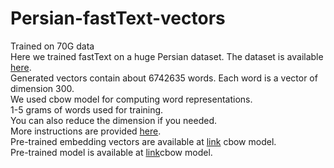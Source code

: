 # Persian-fastText-vectors
 Trained on 70G data
 <br/>
Here we trained fastText on a huge Persian dataset. The dataset is available [here](https://github.com/persiannlp/persian-raw-text).
<br/>
Generated vectors contain about 6742635 words. Each word is a vector of dimension 300.
<br/>
We used cbow model for computing word representations.
<br/>
1-5 grams of words used for training.
<br/>
You can also reduce the dimension if you needed.
<br/>
More instructions are provided [here](https://fasttext.cc/docs/en/support.html).
<br/>
Pre-trained embedding vectors are available at [link](https://www.kaggle.com/datasets/pegahshams/persian-fasttext-vectors-trained-on-70g-data) cbow model.
<br/>
Pre-trained model is available at [link](https://www.kaggle.com/datasets/pegahshams/persian-fasttext-model-trained-on-70g-data-cbow)cbow model.
